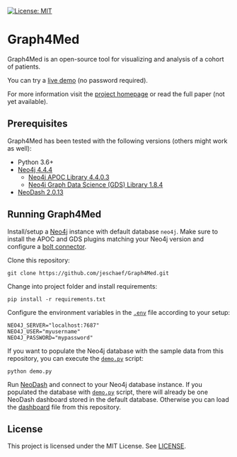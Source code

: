 [![License: MIT](https://img.shields.io/badge/License-MIT-yellow.svg)](https://opensource.org/licenses/MIT)

# Graph4Med 

Graph4Med is an open-source tool for visualizing and analysis of a cohort of patients.

You can try a [live demo](http://graph4med.cs.uni-frankfurt.de/demo) (no password required).

For more information visit the [project homepage](http://graph4med.cs.uni-frankfurt.de) 
or read the full paper (not yet available).

## Prerequisites

Graph4Med has been tested with the following versions (others might work as well):
- Python 3.6+
- [Neo4j 4.4.4](https://neo4j.com/release-notes/database/)
  - [Neo4j APOC Library 4.4.0.3](https://neo4j.com/labs/apoc/)
  - [Neo4j Graph Data Science (GDS) Library 1.8.4](https://neo4j.com/download-center/)
- [NeoDash 2.0.13](https://github.com/nielsdejong/neodash)

## Running Graph4Med

Install/setup a [Neo4j](https://neo4j.com/download-center/) instance with default database `neo4j`. 
Make sure to install the APOC and GDS plugins matching your Neo4j version and configure a
[bolt connector](https://neo4j.com/docs/operations-manual/current/configuration/connectors/).

Clone this repository:

    git clone https://github.com/jeschaef/Graph4Med.git

Change into project folder and install requirements:

    pip install -r requirements.txt

Configure the environment variables in the [`.env`](.env) file according to your setup:

    NEO4J_SERVER="localhost:7687"
    NEO4J_USER="myusername"
    NEO4J_PASSWORD="mypassword"

If you want to populate the Neo4j database with the sample data from this repository, 
you can execute the [`demo.py`](demo.py) script:

    python demo.py

Run [NeoDash](https://github.com/nielsdejong/neodash) and connect to your Neo4j database instance.
If you populated the database with [`demo.py`](demo.py) script, there will already be one
NeoDash dashboard stored in the default database. Otherwise you can load the 
[dashboard](res/dashboard.json) file from this repository.

## License

This project is licensed under the MIT License. See [LICENSE](LICENSE).